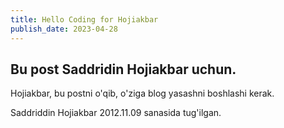 ```yaml
---
title: Hello Coding for Hojiakbar
publish_date: 2023-04-28
---
```


## Bu post Saddridin Hojiakbar uchun.

Hojiakbar, bu postni o'qib, o'ziga blog yasashni boshlashi kerak.

Saddriddin Hojiakbar 2012.11.09 sanasida tug'ilgan.
